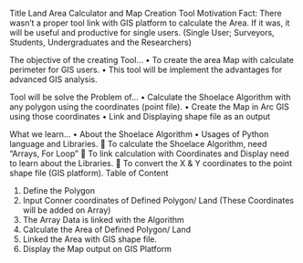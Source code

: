 Title 
Land Area Calculator and Map Creation Tool
Motivation Fact:
There wasn’t a proper tool link with GIS platform to calculate the Area. If it was, it will be useful and productive for single users. (Single User; Surveyors, Students, Undergraduates and the Researchers)

The objective of the creating Tool… 
•	To create the area Map with calculate perimeter for GIS users. 
•	This tool will be implement the advantages for advanced GIS analysis. 

Tool will be solve the Problem of...
•	Calculate the Shoelace Algorithm with any polygon using the coordinates (point file).
•	Create the Map in Arc GIS using those coordinates 
•	Link and Displaying shape file as an output    

What we learn…
•	About the Shoelace Algorithm
•	Usages of Python language and Libraries. 
	To calculate the Shoelace Algorithm, need “Arrays, For Loop”
	To link calculation with Coordinates and Display need to learn about the Libraries. 
	To convert the X & Y coordinates to the point shape file (GIS platform). 
Table of Content 
1.	Define the Polygon
2.	Input Conner coordinates of Defined Polygon/ Land (These Coordinates will be added on Array)
3.	The Array Data is linked with the Algorithm
4.	Calculate the Area of Defined Polygon/ Land 
5.	Linked the Area with GIS shape file. 
6.	Display the Map output on GIS Platform




